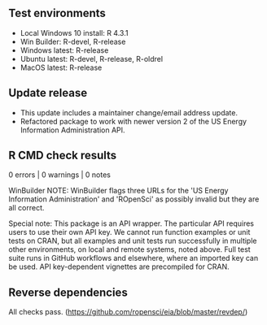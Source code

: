 ## Test environments

* Local Windows 10 install: R 4.3.1
* Win Builder: R-devel, R-release
* Windows latest: R-release
* Ubuntu latest: R-devel, R-release, R-oldrel
* MacOS latest: R-release

## Update release

* This update includes a maintainer change/email address update.
* Refactored package to work with newer version 2 of the US Energy Information Administration API.

## R CMD check results

0 errors | 0 warnings | 0 notes

WinBuilder NOTE: WinBuilder flags three URLs for the 'US Energy Information Administration' and 'ROpenSci' as possibly invalid but they are all correct.

Special note: This package is an API wrapper. The particular API requires users to use their own API key. We cannot run function examples or unit tests on CRAN, but all examples and unit tests run successfully in multiple other environments, on local and remote systems, noted above. Full test suite runs in GitHub workflows and elsewhere, where an imported key can be used. API key-dependent vignettes are precompiled for CRAN.

## Reverse dependencies

All checks pass. (https://github.com/ropensci/eia/blob/master/revdep/)
